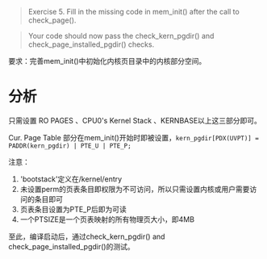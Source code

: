 >Exercise 5. Fill in the missing code in mem_init() after the call to check_page().

>Your code should now pass the check_kern_pgdir() and check_page_installed_pgdir() checks.

要求：完善mem_init()中初始化内核页目录中的内核部分空间。

# 分析

只需设置 RO PAGES 、CPU0's Kernel Stack 、KERNBASE以上这三部分即可。

Cur. Page Table 部分在mem_init()开始时即被设置，`kern_pgdir[PDX(UVPT)] = PADDR(kern_pgdir) | PTE_U | PTE_P;`

注意：
1. 'bootstack'定义在/kernel/entry
2. 未设置perm的页表条目即权限为不可访问，所以只需设置内核或用户需要访问的条目即可
3. 页表条目设置为PTE_P后即为可读
4. 一个PTSIZE是一个页表映射的所有物理页大小，即4MB

至此，编译启动后，通过check_kern_pgdir() and check_page_installed_pgdir()的测试。
